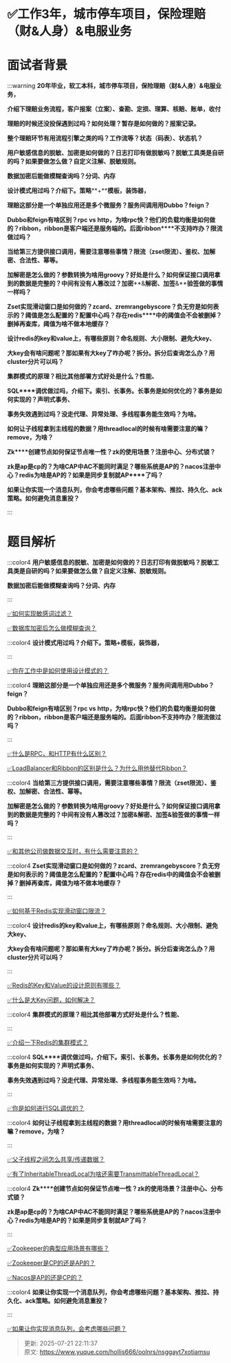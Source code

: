 # ✅工作3年，城市停车项目，保险理赔（财&人身）&电服业务

# 面试者背景


:::warning
**20年毕业，软工本科，城市停车项目，保险理赔（财&人身）&电服业务，**

**介绍下理赔业务流程，客户报案（立案）、查勘、定损、理算、核赔、账单，收付**

**理赔的时候还没投保遇到过吗？如何处理？暂存是如何做的？报案记录。**

**整个理赔环节有用流程引擎之类的吗？工作流等？状态（码表）、状态机？**

**用户敏感信息的脱敏、加密是如何做的？日志打印有做脱敏吗？脱敏工具类是自研的吗？如果要做怎么做？自定义注解、脱敏规则。**

**数据加密后能做模糊查询吗？分词、内存**

**设计模式用过吗？介绍下。策略****+****模板，装饰器，**

**理赔这部分是一个单独应用还是多个微服务？服务间调用用****Dubbo****？****feign****？**

**Dubbo****和****feign****有啥区别？****rpc vs http****，为啥****rpc****快？他们的负载均衡是如何做的？****ribbon****，****ribbon****是客户端还是服务端的。后面****ribbon****不支持咋办？限流做过吗？**

**当给第三方提供接口调用，需要注意哪些事情？限流（****zset****限流）、鉴权、加解密、合法性、幂等。**

**加解密是怎么做的？参数转换为啥用****groovy****？好处是什么？如何保证接口调用拿到的数据是完整的？中间有没有人篡改过？加密****&****解密、加签****&****验签做的事情一样吗？**

**Zset****实现滑动窗口是如何做的？****zcard****、****zremrangebyscore****？负无穷是如何表示的？阈值是怎么配置的？配置中心吗？存在****redis****中的阈值会不会被删掉？删掉再查库，阈值为啥不做本地缓存？**

**设计****redis****的****key****和****value****上，有哪些原则？命名规则、大小限制、避免大****key****、**

**大****key****会有啥问题呢？那如果有大****key****了咋办呢？拆分。拆分后查询怎么办？用****cluster****分片可以吗？**

**集群模式的原理？相比其他部署方式好处是什么？性能、**

**SQL****调优做过吗，介绍下。索引、长事务。长事务是如何优化的？事务是如何实现的？声明式事务、**

**事务失效遇到过吗？没走代理、异常处理、多线程事务能生效吗？为啥。**

**如何让子线程拿到主线程的数据？用****threadlocal****的时候有啥需要注意的嘛？****remove****，为啥？**

**Zk****创建节点如何保证节点唯一性？****zk****的使用场景？注册中心、分布式锁？**

**zk****是****ap****是****cp****的？为啥****CAP****中****AC****不能同时满足？哪些系统是****AP****的？****nacos****注册中心？****redis****为啥是****AP****的？如果是同步复制就****AP****了吗？**

**如果让你实现一个消息队列，你会考虑哪些问题？基本架构、推拉、持久化、ack策略。如何避免消息重投？**

:::

# 题目解析




:::color4
**用户敏感信息的脱敏、加密是如何做的？日志打印有做脱敏吗？脱敏工具类是自研的吗？如果要做怎么做？自定义注解、脱敏规则。**

**数据加密后能做模糊查询吗？分词、内存**

:::



[✅如何实现敏感词过滤？](https://www.yuque.com/hollis666/oolnrs/dgsbltylfglksuv0)



[✅数据库加密后怎么做模糊查询？](https://www.yuque.com/hollis666/oolnrs/ri2ky6kb6pvxy656)





:::color4
**设计模式用过吗？介绍下。策略+模板，装饰器，**

:::



[✅你在工作中是如何使用设计模式的？](https://www.yuque.com/hollis666/oolnrs/kzq0dwtbtgps9oe1)



:::color4
**理赔这部分是一个单独应用还是多个微服务？服务间调用用****Dubbo****？****feign****？**

**Dubbo和feign有啥区别？rpc vs http，为啥rpc快？他们的负载均衡是如何做的？ribbon，ribbon是客户端还是服务端的。后面ribbon不支持咋办？限流做过吗？**

:::



[✅什么是RPC，和HTTP有什么区别？](https://www.yuque.com/hollis666/oolnrs/cr3y3t)



[✅LoadBalancer和Ribbon的区别是什么？为什么用他替代Ribbon？](https://www.yuque.com/hollis666/oolnrs/akhcxgict7a5kx46)



:::color4
**当给第三方提供接口调用，需要注意哪些事情？限流（****zset****限流）、鉴权、加解密、合法性、幂等。**

**加解密是怎么做的？参数转换为啥用groovy？好处是什么？如何保证接口调用拿到的数据是完整的？中间有没有人篡改过？加密&解密、加签&验签做的事情一样吗？**

:::



[✅和其他公司做数据交互时，有什么需要注意的？](https://www.yuque.com/hollis666/oolnrs/kvcbk5lotrqc8yi8)





:::color4
**Zset实现滑动窗口是如何做的？zcard、zremrangebyscore？负无穷是如何表示的？阈值是怎么配置的？配置中心吗？存在redis中的阈值会不会被删掉？删掉再查库，阈值为啥不做本地缓存？**

:::



[✅如何基于Redis实现滑动窗口限流？](https://www.yuque.com/hollis666/oolnrs/saoeievgraqwxgs1)





:::color4
**设计****redis****的****key****和****value****上，有哪些原则？命名规则、大小限制、避免大****key****、**

**大key会有啥问题呢？那如果有大key了咋办呢？拆分。拆分后查询怎么办？用cluster分片可以吗？**

:::



[✅Redis的Key和Value的设计原则有哪些？](https://www.yuque.com/hollis666/oolnrs/ao4kil4zz979i41s)



[✅什么是大Key问题，如何解决？](https://www.yuque.com/hollis666/oolnrs/qiqc1r6r3catcev9)



:::color4
**集群模式的原理？相比其他部署方式好处是什么？性能、**

:::





[✅介绍一下Redis的集群模式？](https://www.yuque.com/hollis666/oolnrs/namhuv165lorwudw)



:::color4
**SQL****调优做过吗，介绍下。索引、长事务。长事务是如何优化的？事务是如何实现的？声明式事务、**

**事务失效遇到过吗？没走代理、异常处理、多线程事务能生效吗？为啥。**

:::



[✅你是如何进行SQL调优的？](https://www.yuque.com/hollis666/oolnrs/awytshm5gv5yxs03)



:::color4
**如何让子线程拿到主线程的数据？用threadlocal的时候有啥需要注意的嘛？remove，为啥？**

:::



[✅父子线程之间怎么共享/传递数据？](https://www.yuque.com/hollis666/oolnrs/adgan2125uzrsbte)



[✅有了InheritableThreadLocal为啥还需要TransmittableThreadLocal？](https://www.yuque.com/hollis666/oolnrs/fucuuyqoqv8rdkpr)





:::color4
**Zk****创建节点如何保证节点唯一性？****zk****的使用场景？注册中心、分布式锁？**

**zk是ap是cp的？为啥CAP中AC不能同时满足？哪些系统是AP的？nacos注册中心？redis为啥是AP的？如果是同步复制就AP了吗？**

:::



[✅Zookeeper的典型应用场景有哪些？](https://www.yuque.com/hollis666/oolnrs/bxldoz3kvfpdsv1g)



[✅Zookeeper是CP的还是AP的？](https://www.yuque.com/hollis666/oolnrs/lxznb86av97adwt6)



[✅Nacos是AP的还是CP的？](https://www.yuque.com/hollis666/oolnrs/ed9gu0mf5q4u1pw6)



:::color4
**如果让你实现一个消息队列，你会考虑哪些问题？基本架构、推拉、持久化、ack策略。如何避免消息重投？**

:::



[✅如果让你实现消息队列，会考虑哪些问题？](https://www.yuque.com/hollis666/oolnrs/zge9wo)



> 更新: 2025-07-21 22:11:37  
> 原文: <https://www.yuque.com/hollis666/oolnrs/nsggayt7xotiamsu>